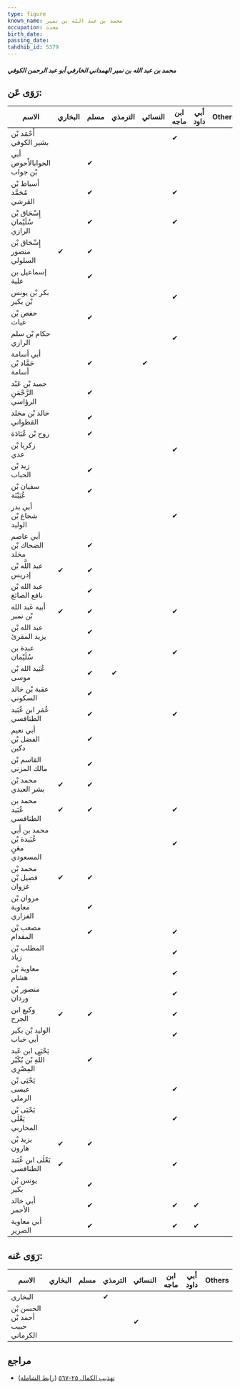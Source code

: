 ```yaml
---
type: figure
known_name: محمد بن عبد الله بن نمير
occupation: محدث
birth_date:
passing_date:
tahdhib_id: 5379
---
```

##### محمد بن عبد الله بن نمير الهمداني الخارفي أبو عبد الرحمن الكوفي

## رَوَى عَن:
| الاسم                                          | البخاري | مسلم | الترمذي | النسائي | ابن ماجه | أبي داود | Others |
| ---------------------------------------------- | ------- | ---- | ------- | ------- | -------- | -------- | ------ |
| أَحْمَد بْن بشير الكوفي                        |         |      |         |         | ✔        |          |        |
| أبي الجوابالأَحوص بْن جواب                     |         | ✔    |         |         |          |          |        |
| أسباط بْن مُحَمَّد القرشي                      |         | ✔    |         |         | ✔        |          |        |
| إِسْحَاق بْن سُلَيْمان الرازي                  |         | ✔    |         |         | ✔        |          |        |
| إِسْحَاق بْن منصور السلولي                     | ✔       | ✔    |         |         |          |          |        |
| إسماعيل بن علية                                |         | ✔    |         |         |          |          |        |
| بكر بْن يونس بْن بكير                          |         |      |         |         | ✔        |          |        |
| حفص بْن غياث                                   |         | ✔    |         |         |          |          |        |
| حكام بْن سلم الرازي                            |         |      |         |         | ✔        |          |        |
| أبي أسامة حَمَّاد بْن أسامة                    |         | ✔    |         | ✔       |          |          |        |
| حميد بْن عَبْد الرَّحْمَنِ الرؤاسي             |         | ✔    |         |         |          |          |        |
| خالد بْن مخلد القطواني                         |         | ✔    |         |         |          |          |        |
| روح بْن عُبَادَة                               |         | ✔    |         |         |          |          |        |
| زكريا بْن عدي                                  |         |      |         |         | ✔        |          |        |
| زيد بْن الحباب                                 |         | ✔    |         |         |          |          |        |
| سفيان بْن عُيَيْنَة                            |         | ✔    |         |         |          |          |        |
| أبي بدر شجاع بْن الوليد                        |         |      |         |         | ✔        |          |        |
| أبي عاصم الضحاك بْن مخلد                       |         | ✔    |         |         |          |          |        |
| عبد اللَّه بْن إدريس                           | ✔       | ✔    |         |         |          |          |        |
| عبد الله بْن نافع الصائغ                       |         | ✔    |         |         |          |          |        |
| أبيه عَبد الله بْن نمير                        | ✔       | ✔    |         |         | ✔        |          |        |
| عبد الله بْن يزيد المقرئ                       |         | ✔    |         |         |          |          |        |
| عبدة بن سُلَيْمان                              |         | ✔    |         |         | ✔        |          |        |
| عُبَيد الله بْن موسى                           |         | ✔    | ✔       |         |          |          |        |
| عقبة بْن خالد السكوني                          |         | ✔    |         |         |          |          |        |
| عُمَر ابن عُبَيد الطنافسي                      |         | ✔    |         |         | ✔        |          |        |
| أبي نعيم الفضل بْن دكين                        |         | ✔    |         |         |          |          |        |
| القاسم بْن مالك المزني                         |         | ✔    |         |         |          |          |        |
| محمد بْن بشر العبدي                            | ✔       | ✔    |         |         |          |          |        |
| محمد بن عُبَيد الطنافسي                        | ✔       | ✔    |         |         | ✔        |          |        |
| محمد بن أَبي عُبَيدة بْن معَنِ المسعودي        |         |      |         |         | ✔        |          |        |
| محمد بْن فضيل بْن غزوان                        | ✔       | ✔    |         |         |          |          |        |
| مروان بْن معاوية الفزاري                       |         | ✔    |         |         |          |          |        |
| مصعب بْن المقدام                               |         | ✔    |         |         | ✔        |          |        |
| المطلب بْن زياد                                |         |      |         |         | ✔        |          |        |
| معاوية بْن هشام                                |         |      |         |         | ✔        |          |        |
| منصور بْن وردان                                |         |      |         |         | ✔        |          |        |
| وكيع ابن الجرح                                 | ✔       | ✔    |         |         | ✔        |          |        |
| الوليد بْن بكير أبي خباب                       |         |      |         |         | ✔        |          |        |
| يَحْيَى ابن عَبد اللَّهِ بْن بُكَيْر المِصْرِي |         | ✔    |         |         |          |          |        |
| يَحْيَى بْن عيسى الرملي                        |         |      |         |         | ✔        |          |        |
| يَحْيَى بْن يَعْلَى المحاربي                   |         |      |         |         | ✔        |          |        |
| يزيد بْن هارون                                 | ✔       | ✔    |         |         |          |          |        |
| يَعْلَى ابن عُبَيد الطنافسي                    | ✔       |      |         |         | ✔        |          |        |
| يونس بْن بكير                                  |         | ✔    |         |         |          |          |        |
| أبي خالد الأحمر                                |         | ✔    |         |         | ✔        | ✔        |        |
| أبي معاوية الضرير                              |         | ✔    |         |         | ✔        | ✔        |        |
## رَوَى عَنه:
| الاسم                            | البخاري | مسلم | الترمذي | النسائي | ابن ماجه | أبي داود | Others |
| -------------------------------- | ------- | ---- | ------- | ------- | -------- | -------- | ------ |
| البخاري                          |         |      | ✔       |         |          |          |        |
| الحسن بْن أحمد بْن حبيب الكرماني |         |      |         | ✔       |          |          |        |
## مراجع
- [تهذيب الكمال ٢٥-٥٦٧](obsidian://open?vault=Tahdhib-al-Kamal&file=Figures/٥٣٧٩-محمد%20بن%20عبد%20الله%20بن%20نمير%20الهمداني%20الخارفي%20أبو%20عبد%20الرحمن%20الكوفي) ([رابط الشاملة](https://shamela.ws/book/3722/13660))